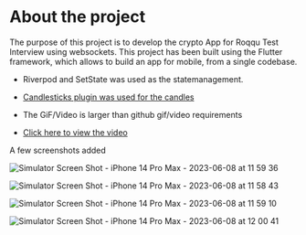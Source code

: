 # About the project

The purpose of this project is to develop the crypto App for Roqqu Test Interview using websockets. This project has been built using the Flutter framework, which allows to build an app for mobile, from a single codebase.

- Riverpod and SetState was used as the statemanagement.
- [Candlesticks plugin was used for the candles](https://pub.dev/packages/candlesticks)

- The GiF/Video is larger than github gif/video requirements
- [Click here to view the video](https://drive.google.com/file/d/1jNLZfTc_SGLcb1jBaHvbN6ceVcgXFBNi/view?usp=share_link)







A few screenshots added



![Simulator Screen Shot - iPhone 14 Pro Max - 2023-06-08 at 11 59 36](https://github.com/clembabs/roqqu-binance/assets/49677898/4ffecea6-b40c-40ad-89e8-ed7d2541ad82)

![Simulator Screen Shot - iPhone 14 Pro Max - 2023-06-08 at 11 58 43](https://github.com/clembabs/roqqu-binance/assets/49677898/cc2124e1-29b6-4689-999e-22dae60bc43d)

![Simulator Screen Shot - iPhone 14 Pro Max - 2023-06-08 at 11 59 10](https://github.com/clembabs/roqqu-binance/assets/49677898/7dc455b2-e993-413e-894a-7ee8ea007b43)

![Simulator Screen Shot - iPhone 14 Pro Max - 2023-06-08 at 12 00 41](https://github.com/clembabs/roqqu-binance/assets/49677898/aace55d8-969f-46e0-8333-646f824fd8f4)



<!-- ## Getting Started

This project is a starting point for a Flutter application.

A few resources to get you started if this is your first Flutter project:

- [Lab: Write your first Flutter app](https://docs.flutter.dev/get-started/codelab)
- [Cookbook: Useful Flutter samples](https://docs.flutter.dev/cookbook)

For help getting started with Flutter development, view the
[online documentation](https://docs.flutter.dev/), which offers tutorials,
samples, guidance on mobile development, and a full API reference. -->
